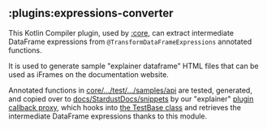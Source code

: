 ## :plugins:expressions-converter

This Kotlin Compiler plugin, used by [:core](../../core), can extract intermediate
DataFrame expressions from `@TransformDataFrameExpressions` annotated functions.

It is used to generate sample "explainer dataframe" HTML files that can be used as iFrames on the documentation website.

Annotated functions in [core/.../test/.../samples/api](../../core/src/test/kotlin/org/jetbrains/kotlinx/dataframe/samples/api)
are tested, generated, and copied over to [docs/StardustDocs/snippets](../../docs/StardustDocs/snippets) by
our "explainer" [plugin callback proxy](../../core/src/test/kotlin/org/jetbrains/kotlinx/dataframe/explainer),
which hooks into [the TestBase class](../../core/src/test/kotlin/org/jetbrains/kotlinx/dataframe/samples/api/TestBase.kt) and
retrieves the intermediate DataFrame expressions thanks to this module.
